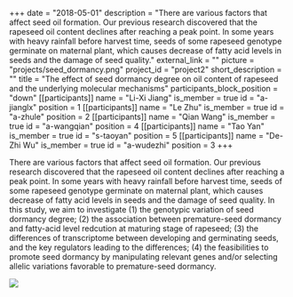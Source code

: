+++
date = "2018-05-01"
description = "There are various factors that affect seed oil formation. Our previous research discovered that the rapeseed oil content declines after reaching a peak point. In some years with heavy rainfall before harvest time, seeds of some rapeseed genotype germinate on maternal plant, which causes decrease of fatty acid levels in seeds and the damage of  seed quality."
external_link = ""
picture = "projects/seed_dormancy.png"
project_id = "project2"
short_description = ""
title = "The effect of seed dormancy degree on oil content of rapeseed and the underlying molecular mechanisms"
participants_block_position = "down"
[[participants]]
    name = "Li-Xi Jiang"
    is_member = true
    id = "a-jianglx"
    position = 1
[[participants]]
    name = "Le Zhu"
    is_member = true
    id = "a-zhule"
    position = 2
[[participants]]
    name = "Qian Wang"
    is_member = true
    id = "a-wangqian"
    position = 4
[[participants]]
    name = "Tao Yan"
    is_member = true
    id = "s-taoyan"
    position = 5
[[participants]]
    name = "De-Zhi Wu"
    is_member = true
    id = "a-wudezhi"
    position = 3
+++


There are various factors that affect seed oil formation. Our previous research discovered that the rapeseed oil content declines after reaching a peak point. In some years with heavy rainfall before harvest time, seeds of some rapeseed genotype germinate on maternal plant, which causes decrease of fatty acid levels in seeds and the damage of  seed quality. In this study, we aim to investigate (1) the genotypic variation of seed dormancy degree; (2) the association between premature-seed dormancy and fatty-acid level redcution at maturing stage of rapeseed; (3) the differences of transcriptome between developing and germinating seeds, and the key regulators leading to the differences; (4) the feasibilities to promote seed dormancy by manipulating relevant genes and/or selecting allelic variations favorable to premature-seed dormancy.

![](/img/projects/seed_dormancy.png)
